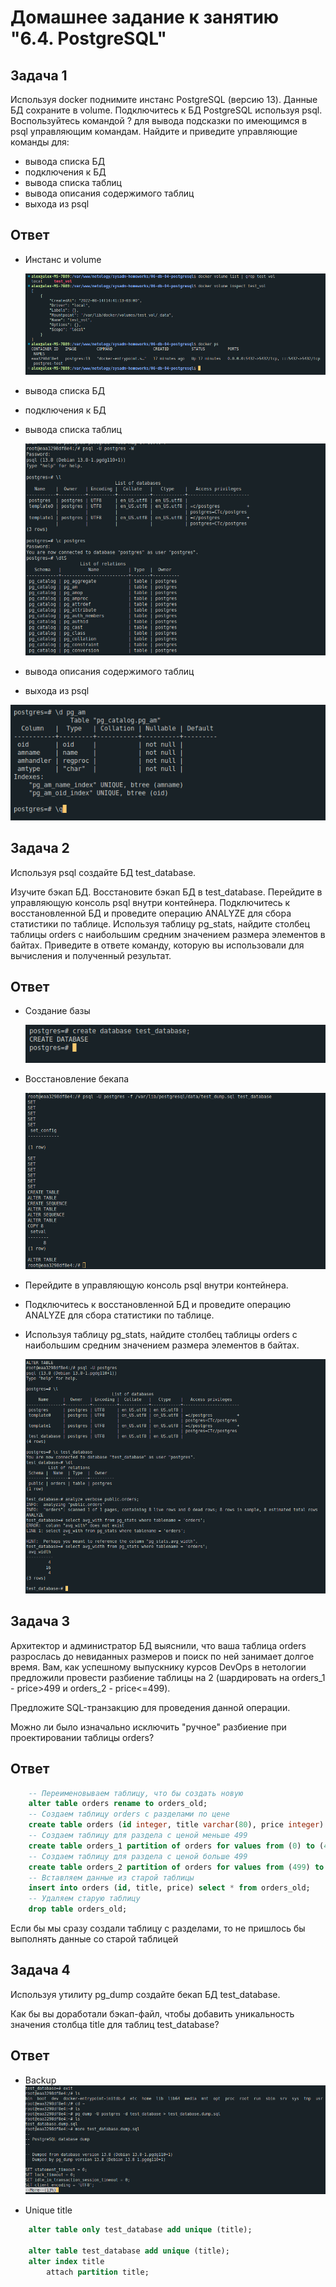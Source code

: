# Домашнее задание к занятию "6.4. PostgreSQL"

## Задача 1

Используя docker поднимите инстанс PostgreSQL (версию 13). Данные БД сохраните в volume.
Подключитесь к БД PostgreSQL используя psql.
Воспользуйтесь командой \? для вывода подсказки по имеющимся в psql управляющим командам.
Найдите и приведите управляющие команды для:

 - вывода списка БД
 - подключения к БД
 - вывода списка таблиц
 - вывода описания содержимого таблиц
 - выхода из psql

## Ответ

 - Инстанс и volume

   ![](https://github.com/asexsela/homework/blob/master/06-db-04-postgresql/images/up.png?raw=true)

 - вывода списка БД
 - подключения к БД
 - вывода списка таблиц

   ![](https://github.com/asexsela/homework/blob/master/06-db-04-postgresql/images/connect.png?raw=true)

 - вывода описания содержимого таблиц
 - выхода из psql

  ![](https://github.com/asexsela/homework/blob/master/06-db-04-postgresql/images/table_info.png?raw=true)


## Задача 2

Используя psql создайте БД test_database.

Изучите бэкап БД.
Восстановите бэкап БД в test_database.
Перейдите в управляющую консоль psql внутри контейнера.
Подключитесь к восстановленной БД и проведите операцию ANALYZE для сбора статистики по таблице.
Используя таблицу pg_stats, найдите столбец таблицы orders с наибольшим средним значением размера элементов в байтах.
Приведите в ответе команду, которую вы использовали для вычисления и полученный результат.

## Ответ

 - Создание базы
 
    ![](https://github.com/asexsela/homework/blob/master/06-db-04-postgresql/images/db_create.png?raw=true)

 - Восстановление бекапа
 
    ![](https://github.com/asexsela/homework/blob/master/06-db-04-postgresql/images/db_backup.png?raw=true)

 - Перейдите в управляющую консоль psql внутри контейнера.
 - Подключитесь к восстановленной БД и проведите операцию ANALYZE для сбора статистики по таблице.
 - Используя таблицу pg_stats, найдите столбец таблицы orders с наибольшим средним значением размера элементов в байтах.

   ![](https://github.com/asexsela/homework/blob/master/06-db-04-postgresql/images/db_analyze.png?raw=true)



## Задача 3

Архитектор и администратор БД выяснили, что ваша таблица orders разрослась до невиданных размеров и поиск по ней занимает долгое время. Вам, как успешному выпускнику курсов DevOps в нетологии предложили провести разбиение таблицы на 2 (шардировать на orders_1 - price>499 и orders_2 - price<=499).

Предложите SQL-транзакцию для проведения данной операции.

Можно ли было изначально исключить "ручное" разбиение при проектировании таблицы orders?

## Ответ

```sql
    -- Переименовываем таблицу, что бы создать новую
    alter table orders rename to orders_old;
    -- Создаем таблицу orders с разделами по цене
    create table orders (id integer, title varchar(80), price integer) partition by range(price);
    -- Создаем таблицу для раздела с ценой меньше 499
    create table orders_1 partition of orders for values from (0) to (499);
    -- Создаем таблицу для раздела с ценой больше 499
    create table orders_2 partition of orders for values from (499) to (999999999);
    -- Вставляем данные из старой таблицы
    insert into orders (id, title, price) select * from orders_old;
    -- Удаляем старую таблицу
    drop table orders_old;
```

Если бы мы сразу создали таблицу с разделами, то не пришлось бы выполнять данные со старой таблицей


## Задача 4

Используя утилиту pg_dump создайте бекап БД test_database.

Как бы вы доработали бэкап-файл, чтобы добавить уникальность значения столбца title для таблиц test_database?


## Ответ

 - Backup
    ![](https://github.com/asexsela/homework/blob/master/06-db-04-postgresql/images/db_new_backup.png?raw=true)

 - Unique title

```sql
    alter table only test_database add unique (title);

    alter table test_database add unique (title);
    alter index title
        attach partition title;

```
